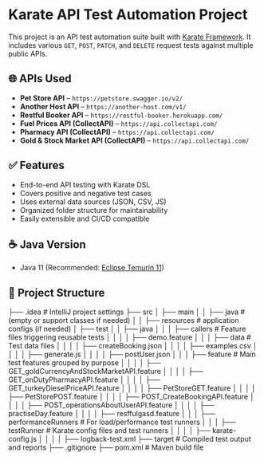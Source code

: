 # Karate API Test Automation Project

This project is an API test automation suite built with [Karate Framework](https://karatelabs.io/). It includes various `GET`, `POST`, `PATCH`, and `DELETE` request tests against multiple public APIs.

## 🌐 APIs Used

- **Pet Store API** – `https://petstore.swagger.io/v2/`
- **Another Host API** – `https://another-host.com/v1/`
- **Restful Booker API** – `https://restful-booker.herokuapp.com/`
- **Fuel Prices API (CollectAPI)** – `https://api.collectapi.com/`
- **Pharmacy API (CollectAPI)** – `https://api.collectapi.com/`
- **Gold & Stock Market API (CollectAPI)** – `https://api.collectapi.com/`

## ✅ Features

- End-to-end API testing with Karate DSL
- Covers positive and negative test cases
- Uses external data sources (JSON, CSV, JS)
- Organized folder structure for maintainability
- Easily extensible and CI/CD compatible

## ☕ Java Version

- Java 11 (Recommended: [Eclipse Temurin 11](https://adoptium.net/en-GB/temurin/releases/?version=11))

## 📁 Project Structure


├── .idea # IntelliJ project settings
├── src
│ ├── main
│ │ ├── java # (empty or support classes if needed)
│ │ ├── resources # application configs (if needed)
│ ├── test
│ │ ├── java
│ │ │ ├── callers # Feature files triggering reusable tests
│ │ │ │ ├── demo.feature
│ │ │ ├── data # Test data files
│ │ │ │ ├── createBooking.json
│ │ │ │ ├── examples.csv
│ │ │ │ ├── generate.js
│ │ │ │ ├── postUser.json
│ │ │ ├── feature # Main test features grouped by purpose
│ │ │ │ ├── GET_goldCurrencyAndStockMarketAPI.feature
│ │ │ │ ├── GET_onDutyPharmacyAPI.feature
│ │ │ │ ├── GET_turkeyDieselPriceAPI.feature
│ │ │ │ ├── PetStoreGET.feature
│ │ │ │ ├── PetStorePOST.feature
│ │ │ │ ├── POST_CreateBookingAPI.feature
│ │ │ │ ├── POST_operationsAboutUserAPI.feature
│ │ │ │ ├── practiseDay.feature
│ │ │ │ ├── resffulgasd.feature
│ │ │ ├── performanceRunners # For load/performance test runners
│ │ │ ├── testRunner # Karate config files and test runners
│ │ │ │ ├── karate-config.js
│ │ │ │ ├── logback-test.xml
├── target # Compiled test output and reports
├── .gitignore
├── pom.xml # Maven build file
